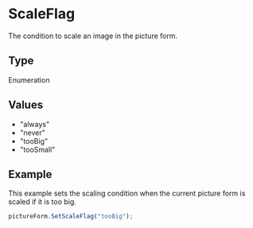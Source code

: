 # ScaleFlag

The condition to scale an image in the picture form.

## Type

Enumeration

## Values

- "always"
- "never"
- "tooBig"
- "tooSmall"


## Example

This example sets the scaling condition when the current picture form is scaled if it is too big.

```javascript editor-pdf
pictureForm.SetScaleFlag("tooBig");
```
